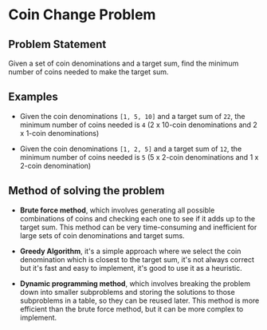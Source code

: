# Coin Change Problem

## Problem Statement

Given a set of coin denominations and a target sum, find the minimum number of coins needed to make the target sum.

## Examples
- Given the coin denominations `[1, 5, 10]` and a target sum of `22`, the minimum number of coins needed is `4` (2 x 10-coin denominations and 2 x 1-coin denominations)

- Given the coin denominations `[1, 2, 5]` and a target sum of `12`, the minimum number of coins needed is `5` (5 x 2-coin denominations and 1 x 2-coin denomination)

## Method of solving the problem

- **Brute force method**, which involves generating all possible combinations of coins and checking each one to see if it adds up to the target sum. This method can be very time-consuming and inefficient for large sets of coin denominations and target sums.

- **Greedy Algorithm**, it's a simple approach where we select the coin denomination which is closest to the target sum, it's not always correct but it's fast and easy to implement, it's good to use it as a heuristic.

- **Dynamic programming method**, which involves breaking the problem down into smaller subproblems and storing the solutions to those subproblems in a table, so they can be reused later. This method is more efficient than the brute force method, but it can be more complex to implement.